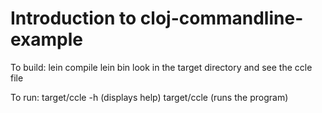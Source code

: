 # Introduction to cloj-commandline-example

To build:
lein compile
lein bin
look in the target directory and see the ccle file

To run:
target/ccle -h (displays help)
target/ccle (runs the program)

